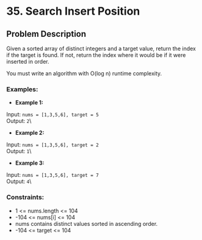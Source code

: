# 35. Search Insert Position

## Problem Description

Given a sorted array of distinct integers and a target value, return the index if the target is found. If not, return the index where it would be if it were inserted in order.

You must write an algorithm with O(log n) runtime complexity.

### Examples: 

- **Example 1:**

Input: `nums = [1,3,5,6], target = 5`\
Output: `2`\


- **Example 2:**

Input: `nums = [1,3,5,6], target = 2`\
Output: `1`\

- **Example 3:**

Input: `nums = [1,3,5,6], target = 7`\
Output: `4`\

### Constraints:

- 1 <= nums.length <= 104
- -104 <= nums[i] <= 104
- nums contains distinct values sorted in ascending order.
- -104 <= target <= 104